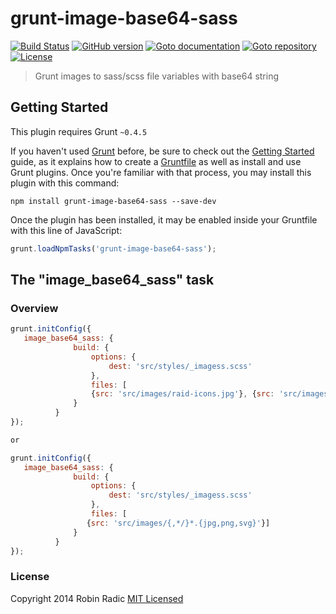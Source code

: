 grunt-image-base64-sass
=======================
[![Build Status](https://secure.travis-ci.org/RobinRadic/grunt-image-base64-sass.svg?branch=master)](https://travis-ci.org/RobinRadic/grunt-image-base64-sass)
[![GitHub version](https://badge.fury.io/gh/robinradic%2Fgrunt-image-base64-sass.svg)](http://badge.fury.io/gh/robinradic%2Fgrunt-image-base64-sass)
[![Goto documentation](http://img.shields.io/badge/goto-documentation-orange.svg)](http://robinradic.github.io/projects/grunt-image-base64-sass)
[![Goto repository](http://img.shields.io/badge/goto-repository-orange.svg)](https://github.com/robinradic/grunt-image-base64-sass)
[![License](http://img.shields.io/badge/license-MIT-blue.svg)](http://radic.mit-license.org)

> Grunt images to sass/scss file variables with base64 string

## Getting Started
This plugin requires Grunt `~0.4.5`

If you haven't used [Grunt](http://gruntjs.com/) before, be sure to check out the [Getting Started](http://gruntjs.com/getting-started) guide, as it explains how to create a [Gruntfile](http://gruntjs.com/sample-gruntfile) as well as install and use Grunt plugins. Once you're familiar with that process, you may install this plugin with this command:

```shell
npm install grunt-image-base64-sass --save-dev
```

Once the plugin has been installed, it may be enabled inside your Gruntfile with this line of JavaScript:

```js
grunt.loadNpmTasks('grunt-image-base64-sass');
```

## The "image_base64_sass" task

### Overview

```js
grunt.initConfig({
   image_base64_sass: {
              build: {
                  options: {
                      dest: 'src/styles/_imagess.scss'
                  },
                  files: [
                  {src: 'src/images/raid-icons.jpg'}, {src: 'src/images/heroic.png'}]
              }
          }
});

or

grunt.initConfig({
   image_base64_sass: {
              build: {
                  options: {
                      dest: 'src/styles/_imagess.scss'
                  },
                  files: [
                 {src: 'src/images/{,*/}*.{jpg,png,svg}'}]
              }
          }
});
```

### License
Copyright 2014 Robin Radic
[MIT Licensed](http://radic.mit-license.org)
